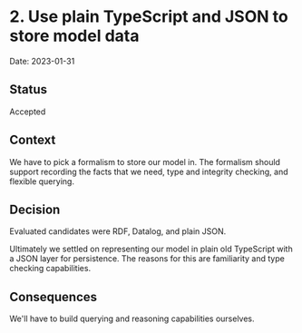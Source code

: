 # 2. Use plain TypeScript and JSON to store model data

Date: 2023-01-31

## Status

Accepted

## Context

We have to pick a formalism to store our model in. The formalism should support recording
the facts that we need, type and integrity checking, and flexible querying.

## Decision

Evaluated candidates were RDF, Datalog, and plain JSON.

Ultimately we settled on representing our model in plain old TypeScript with a JSON layer for persistence. The reasons
for this are familiarity and type checking capabilities.

## Consequences

We'll have to build querying and reasoning capabilities ourselves.
